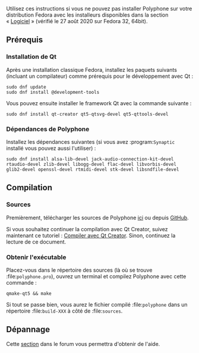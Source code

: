Utilisez ces instructions si vous ne pouvez pas installer Polyphone sur votre distribution Fedora avec les installeurs disponibles dans la section «&nbsp;[Logiciel](software)&nbsp;» (vérifié le 27 août 2020 sur Fedora 32, 64bit).


## Prérequis


### Installation de Qt

Après une installation classique Fedora, installez les paquets suivants (incluant un compilateur) comme prérequis pour le développement avec Qt&nbsp;:

```
sudo dnf update
sudo dnf install @development-tools
```

Vous pouvez ensuite installer le framework Qt avec la commande suivante&nbsp;:

```
sudo dnf install qt-creator qt5-qtsvg-devel qt5-qttools-devel
```


### Dépendances de Polyphone

Installez les dépendances suivantes (si vous avez :program:`Synaptic` installé vous pouvez aussi l'utiliser)&nbsp;:

```
sudo dnf install alsa-lib-devel jack-audio-connection-kit-devel rtaudio-devel zlib-devel libogg-devel flac-devel libvorbis-devel glib2-devel openssl-devel rtmidi-devel stk-devel libsndfile-devel
```


## Compilation


### Sources


Premièrement, télécharger les sources de Polyphone <a href="software" target="_blank">ici</a> ou depuis <a href="https://github.com/davy7125/polyphone" target="_blank">GitHub</a>.

Si vous souhaitez continuer la compilation avec Qt Creator, suivez maintenant ce tutoriel&nbsp;: [Compiler avec Qt Creator](development/using-qt-creator-to-build-polyphone.md). Sinon, continuez la lecture de ce document.


### Obtenir l'exécutable


Placez-vous dans le répertoire des sources (là où se trouve :file:`polyphone.pro`), ouvrez un terminal et compilez Polyphone avec cette commande&nbsp;:

```
qmake-qt5 && make
```

Si tout se passe bien, vous aurez le fichier compilé :file:`polyphone` dans un répertoire :file:`build-XXX` à côté de :file:`sources`.


## Dépannage


Cette [section](forum/support-bug-reports/) dans le forum vous permettra d'obtenir de l'aide.
